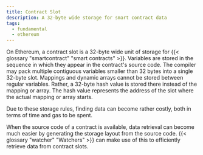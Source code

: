 ```yaml
---
title: Contract Slot
description: A 32-byte wide storage for smart contract data
tags:
  - fundamental
  - ethereum
---
```


On Ethereum, a contract slot is a 32-byte wide unit of storage for {{< glossary "smartcontract" "smart contracts" >}}. Variables are stored in the sequence in which they appear in the contract's source code. The compiler may pack multiple contiguous variables smaller than 32 bytes into a single 32-byte slot. Mappings and dynamic arrays cannot be stored between regular variables. Rather, a 32-byte hash value is stored there instead of the mapping or array. The hash value represents the address of the slot where the actual mapping or array starts.

Due to these storage rules, finding data can become rather costly, both in terms of time and gas to be spent. 

When the source code of a contract is available, data retrieval can become much easier by generating the storage layout from the source code. {{< glossary "watcher" "Watchers" >}} can make use of this to efficiently retrieve data from contract slots.

